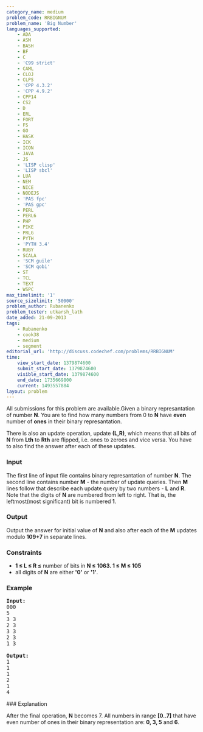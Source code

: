 ```yaml
---
category_name: medium
problem_code: RRBIGNUM
problem_name: 'Big Number'
languages_supported:
    - ADA
    - ASM
    - BASH
    - BF
    - C
    - 'C99 strict'
    - CAML
    - CLOJ
    - CLPS
    - 'CPP 4.3.2'
    - 'CPP 4.9.2'
    - CPP14
    - CS2
    - D
    - ERL
    - FORT
    - FS
    - GO
    - HASK
    - ICK
    - ICON
    - JAVA
    - JS
    - 'LISP clisp'
    - 'LISP sbcl'
    - LUA
    - NEM
    - NICE
    - NODEJS
    - 'PAS fpc'
    - 'PAS gpc'
    - PERL
    - PERL6
    - PHP
    - PIKE
    - PRLG
    - PYTH
    - 'PYTH 3.4'
    - RUBY
    - SCALA
    - 'SCM guile'
    - 'SCM qobi'
    - ST
    - TCL
    - TEXT
    - WSPC
max_timelimit: '1'
source_sizelimit: '50000'
problem_author: Rubanenko
problem_tester: utkarsh_lath
date_added: 21-09-2013
tags:
    - Rubanenko
    - cook38
    - medium
    - segment
editorial_url: 'http://discuss.codechef.com/problems/RRBIGNUM'
time:
    view_start_date: 1379874600
    submit_start_date: 1379874600
    visible_start_date: 1379874600
    end_date: 1735669800
    current: 1493557884
layout: problem
---
```

All submissions for this problem are available.Given a binary represantation of number **N**. You are to find how many numbers from 0 to **N** have **even** number of **ones** in their binary represantation.

There is also an update operation, update **(L,R)**, which means that all bits of **N** from **Lth** to **Rth** are flipped, i.e. ones to zeroes and vice versa. You have to also find the answer after each of these updates.

### Input

The first line of input file contains binary represantation of number **N**. The second line contains number **M** - the number of update queries. Then **M** lines follow that describe each update query by two numbers - **L** and **R**. Note that the digits of **N** are numbered from left to right. That is, the leftmost(most significant) bit is numbered **1**.

### Output

Output the answer for initial value of **N** and also after each of the **M** updates modulo **109+7** in separate lines.

### Constraints

- **1 ≤ L ≤ R ≤**  number of bits in **N ≤ 1063. 1 ≤ M ≤ 105**
- all digits of **N** are either **'0'** or **'1'**.

### Example

<pre><b>Input:</b>
000
5
3 3
2 3
3 3
2 3
1 3

<b>Output:</b>
1
1
1
2
1
4
</pre>### Explanation

After the final operation, **N** becomes 7. All numbers in range **\[0..7\]** that have even number of ones in their binary representation are: **0, 3, 5** and **6**.
